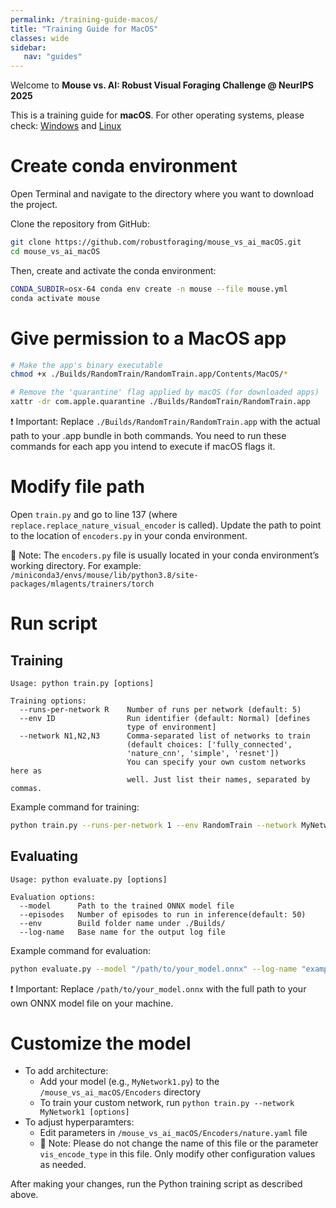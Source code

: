 ```yaml
---
permalink: /training-guide-macos/
title: "Training Guide for MacOS"
classes: wide
sidebar:
   nav: "guides"
---
```

Welcome to **Mouse vs. AI: Robust Visual Foraging Challenge @ NeurIPS 2025**

This is a training guide for **macOS**. For other operating systems, please check:
[Windows](/training-guide-win/) and [Linux](/training-guide-linux/)

# Create conda environment
Open Terminal and navigate to the directory where you want to download the project.

Clone the repository from GitHub:
```bash
git clone https://github.com/robustforaging/mouse_vs_ai_macOS.git
cd mouse_vs_ai_macOS
```

Then, create and activate the conda environment:
```bash
CONDA_SUBDIR=osx-64 conda env create -n mouse --file mouse.yml
conda activate mouse
```

#  Give permission to a MacOS app
```bash
# Make the app's binary executable
chmod +x ./Builds/RandomTrain/RandomTrain.app/Contents/MacOS/*

# Remove the 'quarantine' flag applied by macOS (for downloaded apps)
xattr -dr com.apple.quarantine ./Builds/RandomTrain/RandomTrain.app
```
❗ Important:
Replace ```./Builds/RandomTrain/RandomTrain.app``` with the actual path to your .app bundle in both commands.
You need to run these commands for each app you intend to execute if macOS flags it.


# Modify file path
Open ```train.py``` and go to line 137 (where ```replace.replace_nature_visual_encoder``` is called).
Update the path to point to the location of ```encoders.py``` in your conda environment.

📝 Note: The ```encoders.py``` file is usually located in your conda environment’s working directory. For example: ```/miniconda3/envs/mouse/lib/python3.8/site-packages/mlagents/trainers/torch```



# Run script
## Training
```text
Usage: python train.py [options]

Training options:
  --runs-per-network R    Number of runs per network (default: 5)
  --env ID                Run identifier (default: Normal) [defines 
                          type of environment]
  --network N1,N2,N3      Comma-separated list of networks to train
                          (default choices: ['fully_connected', 
                          'nature_cnn', 'simple', 'resnet'])
                          You can specify your own custom networks here as 
                          well. Just list their names, separated by commas.
```

Example command for training:
```bash
python train.py --runs-per-network 1 --env RandomTrain --network MyNetwork1
```
## Evaluating
```text
Usage: python evaluate.py [options]

Evaluation options:
  --model      Path to the trained ONNX model file
  --episodes   Number of episodes to run in inference(default: 50)
  --env        Build folder name under ./Builds/
  --log-name   Base name for the output log file
```

Example command for evaluation:
```bash
python evaluate.py --model "/path/to/your_model.onnx" --log-name "example.txt" --episodes 10
```
❗ Important:
Replace ```/path/to/your_model.onnx``` with the full path to your own ONNX model file on your machine.

# Customize the model
- To add architecture: 
  - Add your model (e.g., `MyNetwork1.py`) to the `/mouse_vs_ai_macOS/Encoders` directory
  - To train your custom network, run ```python train.py --network MyNetwork1 [options]```
- To adjust hyperparamters: 
  - Edit parameters in `/mouse_vs_ai_macOS/Encoders/nature.yaml` file
  - 📝 Note: Please do not change the name of this file or the parameter `vis_encode_type` in this file. Only modify other configuration values as needed.

After making your changes, run the Python training script as described above.
